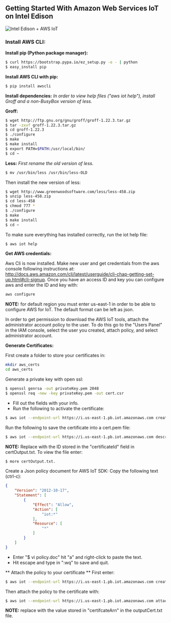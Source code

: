 ## Getting Started With Amazon Web Services IoT on Intel Edison

![Intel Edison + AWS IoT](https://cloud.githubusercontent.com/assets/2881361/10375573/439555c4-6dc7-11e5-8eb0-75b9f1506f30.png)

### Install AWS CLI: 

**Install pip (Python package manager):**
``` bash
$ curl https://bootstrap.pypa.io/ez_setup.py -o - | python
$ easy_install pip
``` 
**Install AWS CLI with pip:**
``` bash
$ pip install awscli
``` 
**Install dependencies:**
_In order to view help files ("aws iot help"), install Groff and a non-BusyBox version of less._

**Groff:**
``` bash
$ wget http://ftp.gnu.org/gnu/groff/groff-1.22.3.tar.gz
$ tar -zxvf groff-1.22.3.tar.gz
$ cd groff-1.22.3
$ ./configure
$ make
$ make install
$ export PATH=$PATH:/usr/local/bin/
$ cd ~
``` 
**Less:**
_First rename the old version of less._
``` bash
$ mv /usr/bin/less /usr/bin/less-OLD
``` 
Then install the new version of less:
``` bash
$ wget http://www.greenwoodsoftware.com/less/less-458.zip
$ unzip less-458.zip
$ cd less-458
$ chmod 777 *
$ ./configure
$ make
$ make install
$ cd ~
```

To make sure everything has installed correctly, run the iot help file:
``` bash
$ aws iot help
``` 

**Get AWS credentials:**

Aws Cli is now installed. Make new user and get credentials from the aws console following instructions at: http://docs.aws.amazon.com/cli/latest/userguide/cli-chap-getting-set-up.html#cli-signup. Once you have an access ID and key you can configure aws and enter the ID and key with:
``` bash 
aws configure 
```
**NOTE:** for default region you must enter us-east-1 in order to be able to configure AWS for IoT. The default format can be left as json. 

In order to get permission to download the AWS IoT tools, attach the administrator account policy to the user. To do this go to the "Users Panel" in the IAM console, select the user you created, attach policy, and select administrator account.

**Generate Certificates:**

First create a folder to store your certificates in:

``` bash
mkdir aws_certs
cd aws_certs
```

Generate a private key with open ssl:
``` bash
$ openssl genrsa -out privateKey.pem 2048
$ openssl req -new -key privateKey.pem -out cert.csr
``` 
* Fill out the fields with your info.
* Run the following to activate the certificate: 
``` bash
$ aws iot --endpoint-url https://i.us-east-1.pb.iot.amazonaws.com create-certificate --certificate-signing-request file://cert.csr --set-as-active > certOutput.txt
``` 
Run the following to save the certificate into a cert.pem file:
``` bash
$ aws iot --endpoint-url https://i.us-east-1.pb.iot.amazonaws.com describe-certificate --certificate-id <certificate ID> --output text --query certificateDescription.certificatePem  > cert.pem
``` 
**NOTE:** Replace <certificate ID> with the ID stored in the "certificateId" field in certOutput.txt. To view the file enter: 
``` bash
$ more certOutput.txt.
``` 

Create a Json policy document for AWS IoT SDK:
Copy the following text (ctrl-c):
``` json
{
    "Version": "2012-10-17",
    "Statement": [
        {
            "Effect": "Allow",
            "Action": [
                "iot:*"
            ],
            "Resource": [
                "*"
            ]
        }
    ]
}
``` 
* Enter "$ vi policy.doc"  hit "a" and right-click to paste the text.
* Hit escape and type in ":wq" to save and quit.  

** Attach the policy to your certificate **
First enter:
``` bash
$ aws iot --endpoint-url https://i.us-east-1.pb.iot.amazonaws.com create-policy --policy-name PubSubToAnyTopic --policy-document file://policy.doc
``` 
Then attach the policy to the certificate with:
``` bash
$ aws iot --endpoint-url https://i.us-east-1.pb.iot.amazonaws.com attach-principal-policy --principal-arn <principal arn> --policy-name "PubSubToAnyTopic" 
``` 
**NOTE:** replace <principal arn> with the  value stored in "certifcateArn" in the outputCert.txt file. 














 

